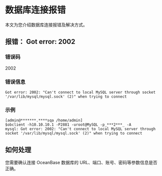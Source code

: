 数据库连接报错 
============================

本文为您介绍数据库连接报错及解决方式。

报错： Got error: 2002 
----------------------------------------

### 错误码 

2002

### 错误信息 

```unknow
Got error: 2002: "Can't connect to local MySQL server through socket '/var/lib/mysql/mysql.sock' (2)" when trying to connect
```



### 示例 

```unknow
[admin@*******.****sqa /home/admin]
$obclient -h10.10.10.1 -P2881 -uroot@MySQL -p_***2***_ -A
mysql: Got error: 2002: "Can't connect to local MySQL server through socket '/var/lib/mysql/mysql.sock' (2)" when trying to connect
```



如何处理 
-------------------------

您需要确认连接 OceanBase 数据库的 URL、端口、账号、密码等参数信息是否正确。
